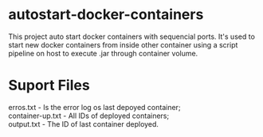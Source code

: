 # autostart-docker-containers
This project auto start docker containers with sequencial ports.
It's used to start new docker containers from inside other container using a script pipeline on host to execute .jar through container volume. 

# Suport Files
erros.txt - Is the error log os last depoyed container; <br>
container-up.txt - All IDs of deployed containers; <br>
output.txt - The ID of last container deployed.
